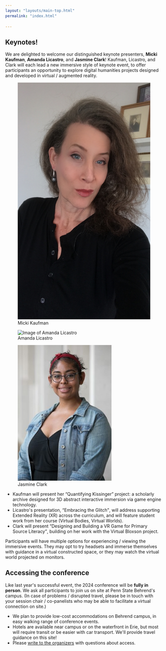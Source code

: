 ```yaml
---
layout: "layouts/main-top.html"
permalink: "index.html"

---
```

<!--- Used for Intro --->
<!--- This year, the Keystone DH conference will be hosted by the <a href="https://digit-psb.github.io/DIGIT/" target="_blank">DIGIT</a> program at
<a href="https://behrend.psu.edu/" target="_blank">Penn State Erie, The Behrend College</a> on <strong>May 20 - 22, 2024</strong>.
The conference theme is <strong>play</strong>: the fun of exploring, gaming, and trying
new things without being sure you understand them. This theme celebrates
immersive experience and experimentation in digital humanities, especially marked in the adventurous work of
<a href="#homeText">our keynote presenters</a>!</p>
<p>Thank you for your submissions! The <a href="cfp.html">call for papers</a> is now closed, and the <a href="schedule">schedule</a> is now posted..</p>
<p>Students, early-career and non-traditional scholars, faculty researchers, digital scholarship librarians,
designers, developers, explorers experimenting with “digital humanities” are all welcome to register and attend.</p>
--->

<!--- Used for Keynotes in main-top.html --->
<div id="homeText">

## Keynotes!

We are delighted to welcome our distinguished keynote presenters, **Micki Kaufman**, **Amanda Licastro**, and **Jasmine Clark**! 
Kaufman, Licastro, and Clark will each lead a new immersive style of keynote event,
to offer participants an opportunity to explore 
digital humanities projects designed and developed in virtual / augmented reality. 

<div id="keynoteSect">
<figure class="keynoteImg">
  <img src="img/mkaufman.jpg" alt="Image of Micki Kaufman"/>
<figcaption>Micki Kaufman</figcaption>
</figure>
<figure class="keynoteImg">
  <img src="img/AL_6648.jpg" alt="Image of Amanda Licastro"/>
<figcaption>Amanda Licastro</figcaption>
</figure>
<figure class="keynoteImg">
  <img src="img/JClark.jpg" alt="Image of Jasmine Clark"/>
<figcaption>Jasmine Clark</figcaption>
</figure>
</div>

* Kaufman will present her <q>Quantifying Kissinger</q> project: a scholarly archive designed for 3D abstract interactive immersion via game engine technology.
* Licastro's presentation, <q>Embracing the Glitch</q>, will address supporting Extended Reality (XR) across the curriculum, and will feature student work from her course
  (Virtual Bodies, Virtual Worlds).
* Clark will present <q>Designing and Building a VR Game for Primary Source Literacy</q>, building on her work with the Virtual Bloxson project. 

Participants will have multiple 
options for experiencing / viewing the immersive events. They may opt 
to try headsets and immerse themselves with guidance in a virtual constructed space, or they may watch the
virtual world projected on monitors.



## Accessing the conference

Like last year's successful event, the 2024 conference will be **fully in person**. We ask all participants to join us on site at Penn State Behrend's campus.
(In case of problems / disrupted travel, please be in touch with your
session chair / co-panelists who may be able to facilitate a virtual connection on site.)
* We plan to provide low-cost accommodations on Behrend campus, in easy walking range of conference events.
* Hotels are available near campus or on the waterfront in Erie, but most will require transit or be easier with car transport. We'll provide travel guidance on this site!
* Please [write to the organizers](mailto:contact@keystonedh.network) with questions about access.

</div>

